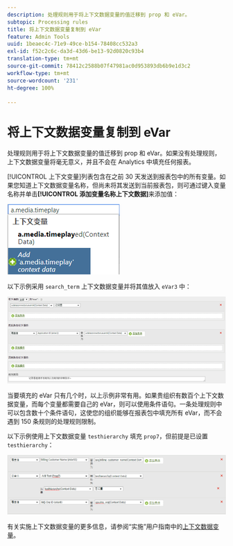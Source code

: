 ```yaml
---
description: 处理规则用于将上下文数据变量的值迁移到 prop 和 eVar。
subtopic: Processing rules
title: 将上下文数据变量复制到 eVar
feature: Admin Tools
uuid: 1beaec4c-71e9-49ce-b154-78408cc532a3
exl-id: f52c2c6c-da3d-43d6-be13-92d0820c93b4
translation-type: tm+mt
source-git-commit: 78412c2588b07f47981ac0d953893db6b9e1d3c2
workflow-type: tm+mt
source-wordcount: '231'
ht-degree: 100%

---
```


# 将上下文数据变量复制到 eVar

处理规则用于将上下文数据变量的值迁移到 prop 和 eVar。如果没有处理规则，上下文数据变量将毫无意义，并且不会在 Analytics 中填充任何报表。

[!UICONTROL 上下文变量]列表包含在之前 30 天发送到报表包中的所有变量。如果您知道上下文数据变量名称，但尚未将其发送到当前报表包，则可通过键入变量名称并单击&#x200B;**[!UICONTROL 添加变量名称上下文数据]**&#x200B;来添加值：

![添加](assets/add-context-variable.png)

以下示例采用 `search_term` 上下文数据变量并将其值放入 `eVar3` 中：

![已设置](assets/set-context-data.png)

当要填充的 eVar 只有几个时，以上示例非常有用。如果贵组织有数百个上下文数据变量，而每个变量都需要自己的 eVar，则可以使用条件语句。一条处理规则中可以包含数十个条件语句，这使您的组织能够在报表包中填充所有 eVar，而不会遇到 150 条规则的处理规则限制。

以下示例使用上下文数据变量 `testhierarchy` 填充 `prop7`，但前提是已设置 `testhierarchy`：

![视情况而定](assets/add-conditional.png)

有关实施上下文数据变量的更多信息，请参阅“实施”用户指南中的[上下文数据变量](/help/implement/vars/page-vars/contextdata.md)。
